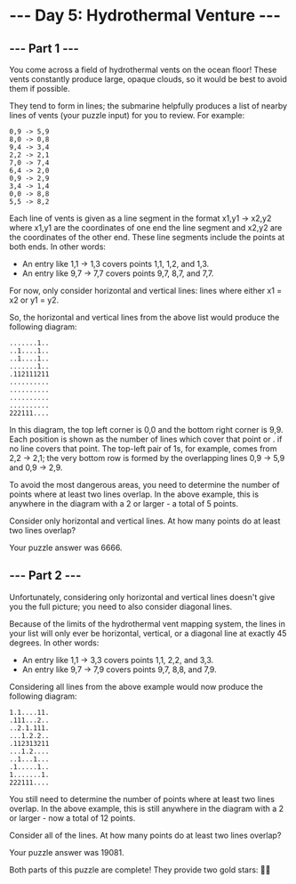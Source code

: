 # --- Day 5: Hydrothermal Venture ---

## --- Part 1 ---
You come across a field of hydrothermal vents on the ocean floor! These vents constantly produce large, opaque clouds,
so it would be best to avoid them if possible.

They tend to form in lines; the submarine helpfully produces a list of nearby lines of vents (your puzzle input) for you
to review. For example:

```
0,9 -> 5,9
8,0 -> 0,8
9,4 -> 3,4
2,2 -> 2,1
7,0 -> 7,4
6,4 -> 2,0
0,9 -> 2,9
3,4 -> 1,4
0,0 -> 8,8
5,5 -> 8,2
```

Each line of vents is given as a line segment in the format x1,y1 -> x2,y2 where x1,y1 are the coordinates of one end
the line segment and x2,y2 are the coordinates of the other end. These line segments include the points at both ends.
In other words:

* An entry like 1,1 -> 1,3 covers points 1,1, 1,2, and 1,3.
* An entry like 9,7 -> 7,7 covers points 9,7, 8,7, and 7,7.

For now, only consider horizontal and vertical lines: lines where either x1 = x2 or y1 = y2.

So, the horizontal and vertical lines from the above list would produce the following diagram:

```
.......1..
..1....1..
..1....1..
.......1..
.112111211
..........
..........
..........
..........
222111....
```

In this diagram, the top left corner is 0,0 and the bottom right corner is 9,9. Each position is shown as the number of
lines which cover that point or . if no line covers that point. The top-left pair of 1s, for example, comes from
2,2 -> 2,1; the very bottom row is formed by the overlapping lines 0,9 -> 5,9 and 0,9 -> 2,9.

To avoid the most dangerous areas, you need to determine the number of points where at least two lines overlap. In the
above example, this is anywhere in the diagram with a 2 or larger - a total of 5 points.

Consider only horizontal and vertical lines. At how many points do at least two lines overlap?

Your puzzle answer was 6666.

## --- Part 2 ---
Unfortunately, considering only horizontal and vertical lines doesn't give you the full picture; you need to also
consider diagonal lines.

Because of the limits of the hydrothermal vent mapping system, the lines in your list will only ever be horizontal,
vertical, or a diagonal line at exactly 45 degrees. In other words:

* An entry like 1,1 -> 3,3 covers points 1,1, 2,2, and 3,3.
* An entry like 9,7 -> 7,9 covers points 9,7, 8,8, and 7,9.

Considering all lines from the above example would now produce the following diagram:

```
1.1....11.
.111...2..
..2.1.111.
...1.2.2..
.112313211
...1.2....
..1...1...
.1.....1..
1.......1.
222111....
```

You still need to determine the number of points where at least two lines overlap. In the above example, this is still
anywhere in the diagram with a 2 or larger - now a total of 12 points.

Consider all of the lines. At how many points do at least two lines overlap?

Your puzzle answer was 19081.

Both parts of this puzzle are complete! They provide two gold stars: 🌟🌟